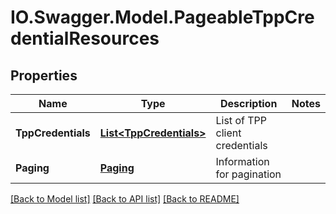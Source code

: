 # IO.Swagger.Model.PageableTppCredentialResources
## Properties

Name | Type | Description | Notes
------------ | ------------- | ------------- | -------------
**TppCredentials** | [**List&lt;TppCredentials&gt;**](TppCredentials.md) | List of TPP client credentials | 
**Paging** | [**Paging**](Paging.md) | Information for pagination | 

[[Back to Model list]](../README.md#documentation-for-models) [[Back to API list]](../README.md#documentation-for-api-endpoints) [[Back to README]](../README.md)

